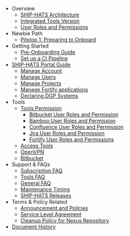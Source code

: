 - Overview
  - [SHIP-HATS Architecture](architecture-diagram)
  - [Integrated Tools Version](ship-hats-integrated-tools-version)
  - [User Roles and Permissions](user-roles-permissions)
- Newbie Path
  - [Pitstop 1: Preparing to Onboard](preparing-to-onboard)
- Getting Started
  - [Pre-Onboarding Guide](pre-onboarding-guide)
  - [Set up a CI Pipeline](how-to-setup-and-scan-sample-pipeline)
- [SHIP-HATS Portal Guide](overview-of-ship-hats-portal)
  - [Manage Account](manage-account)
  - [Manage Users](manage-users)
  - [Manage Projects](manage-projects)
  - [Manage Fortify applications](manage-fortify-applications)
  - [Declaring DGP Systems](declaring-dgp-systems)
- Tools
  - [Tools Permission](ship-hats-tools-permission)
    - [Bitbucket User Roles and Permission](get-started/bitbucket-user-role)
    - [Bamboo User Roles and Permission](get-started/bamboo-user-roles)
    - [Confluence User Roles and Permission](get-started/confluence-user-role)
    - [Jira User Roles and Permission](get-started/jira-user-role)
    - [Fortify User Roles and Permissions](get-started/fortify-user-roles-and-permissions)
  - [Access Tools](use-techpass-to-access-ship-hats-and-tools)
  - [OpenVPN](openvpn-guide)
  - [Bitbucket](ship-bitbucket-overview)
- Support & FAQs
  - [Subscription FAQ](subscription)
  - [Tools FAQ](tools-faq)
  - [General FAQ](general-faq)
  - [Maintenance Timing](maintenance-timing)
  - [SHIP-HATS Releases](ship-hats-releases)
- Terms & Policy Related
  - [Announcement and Policies](ship-hats-policy-announcements)
  - [Service Level Agreement](service-level-agreement)
  - [Cleanup Policy for Nexus Repository](ship-hats-cleanup-policy-for-nexus-repository)
- [Document History](document-history)

<!--
  - [Integrated Tools Version](get-started/ship-hats-integrated-tools-version)
  - [SHIP-HATS Portal Guide](portal-guide/overview-of-ship-hats-portal)
  - [OpenVPN](get-started/openvpn-guide)

-->
